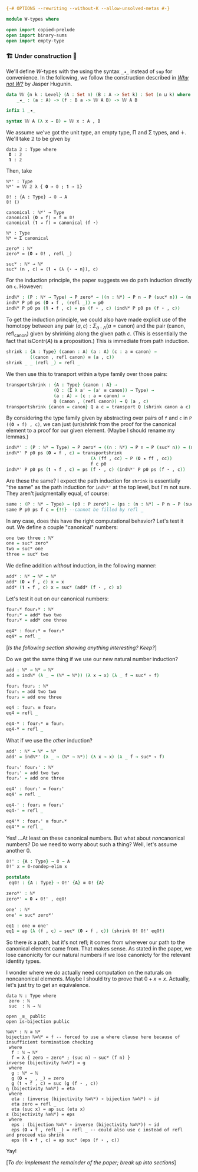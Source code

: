 ```agda
{-# OPTIONS --rewriting --without-K --allow-unsolved-metas #-}

module W-types where

open import copied-prelude
open import binary-sums
open import empty-type

```
### 🏗 Under construction 🚧

We'll define $W$-types with the using the syntax `_◂_` instead of `sup` for convenience. In the following, we follow the construction described in [*Why not W?*](https://jashug.github.io/papers/whynotw.pdf) by Jasper Hugunin.

```agda
data 𝕎 {n k : Level} (A : Set n) (B : A -> Set k) : Set (n ⊔ k) where
    _◂_ : (a : A) -> (f : B a -> 𝕎 A B) -> 𝕎 A B

infix 1 _◂_

syntax 𝕎 A (λ x → B) = 𝕎 x ꞉ A , B
```
We assume we've got the unit type, an empty type, Π and Σ types, and ∔. We'll take 𝟚 to be given by
```
data 𝟚 : Type where
 𝟎 : 𝟚
 𝟏 : 𝟚
```
Then, take
```
ℕᵂ' : Type
ℕᵂ' = 𝕎 𝟚 λ { 𝟎 → 𝟘 ; 𝟏 → 𝟙}

𝟘! : {A : Type} → 𝟘 → A
𝟘! ()

canonical : ℕᵂ' → Type
canonical (𝟎 ◂ f) = f ≡ 𝟘!
canonical (𝟏 ◂ f) = canonical (f ⋆)

ℕᵂ : Type
ℕᵂ = Σ canonical

zeroᵂ : ℕᵂ
zeroᵂ = (𝟎 ◂ 𝟘! , refl _)

sucᵂ : ℕᵂ → ℕᵂ
sucᵂ (n , c) = (𝟏 ◂ (λ {⋆ → n}), c)
```
For the induction principle, the paper suggests we do path induction directly on `c`. However:
```agda
indℕᵂ : (P : ℕᵂ → Type) → P zeroᵂ → ((n : ℕᵂ) → P n → P (sucᵂ n)) → (m : ℕᵂ) → P m
indℕᵂ P p0 ps (𝟎 ◂ f , (refl _)) = p0
indℕᵂ P p0 ps (𝟏 ◂ f , c) = ps (f ⋆ , c) (indℕᵂ P p0 ps (f ⋆ , c))
```
To get the induction principle, we could also have made explicit use of the homotopy between any pair $(a , c) : \Sigma_{a : A} (a = \text{canon})$ and the pair $(\text{canon}, \text{refl}_\text{canon})$ given by shrinking along the given path $c$. (This is essentially the fact that $\text{isContr}(A)$ is a proposition.) This is immediate from path induction.
```agda
shrink : {A : Type} (canon : A) (a : A) (c : a ≡ canon) →
         ((canon , refl canon) ≡ (a , c))
shrink _ _ (refl _) = refl _
```
We then use this to transport within a type family over those pairs:
```agda
transportshrink : {A : Type} {canon : A} →
                  (Q : (Σ λ a' → (a' ≡ canon)) → Type) →
                  (a : A) → (c : a ≡ canon) →
                  Q (canon , (refl canon)) → Q (a , c)
transportshrink {canon = canon} Q a c = transport Q (shrink canon a c)
```
By considering the type family given by abstracting over pairs of `f` and `c` in `P ((𝟎 ◂ f) , c)`, we can just (un)shrink from the proof for the canonical element to a proof for our given element. (Maybe I should rename my lemmas.)
```agda
indℕᵂ' : (P : ℕᵂ → Type) → P zeroᵂ → ((n : ℕᵂ) → P n → P (sucᵂ n)) → (m : ℕᵂ) → P m
indℕᵂ' P p0 ps (𝟎 ◂ f , c) = transportshrink
                                (λ (ff , cc) → P (𝟎 ◂ ff , cc))
                                f c p0
indℕᵂ' P p0 ps (𝟏 ◂ f , c) = ps (f ⋆ , c) (indℕᵂ' P p0 ps (f ⋆ , c))
```
Are these the same? I expect the path induction for `shrink` is essentially "the same" as the path induction for `indℕᵂ'` at the top level, but I'm not sure. They aren't judgmentally equal, of course:
```agda
same : (P : ℕᵂ → Type) → (p0 : P zeroᵂ) → (ps : (n : ℕᵂ) → P n → P (sucᵂ n)) → (f : 𝟘 → ℕᵂ') → (c : canonical (𝟎 ◂ f)) → indℕᵂ P p0 ps (𝟎 ◂ f , c) ≡ indℕᵂ' P p0 ps (𝟎 ◂ f , c)
same P p0 ps f c = {!!} --cannot be filled by refl _
```
In any case, does this have the right computational behavior? Let's test it out. We define a couple "canonical" numbers:
```agda
one two three : ℕᵂ
one = sucᵂ zeroᵂ
two = sucᵂ one
three = sucᵂ two
```
We define addition *without* induction, in the following manner:
```agda
addᵂ : ℕᵂ → ℕᵂ → ℕᵂ
addᵂ (𝟎 ◂ f , c) x = x
addᵂ (𝟏 ◂ f , c) x = sucᵂ (addᵂ (f ⋆ , c) x)
```
Let's test it out on our canonical numbers:
```agda
four₁ᵂ four₂ᵂ : ℕᵂ
four₁ᵂ = addᵂ two two
four₂ᵂ = addᵂ one three

eq4ᵂ : four₁ᵂ ≡ four₂ᵂ
eq4ᵂ = refl _
```
[*Is the following section showing anything interesting? Keep?*]

Do we get the same thing if we use our new natural number induction?
```agda
add : ℕᵂ → ℕᵂ → ℕᵂ
add = indℕᵂ (λ _ → (ℕᵂ → ℕᵂ)) (λ x → x) (λ _ f → sucᵂ ∘ f)

four₁ four₂ : ℕᵂ
four₁ = add two two
four₂ = add one three

eq4 : four₁ ≡ four₂
eq4 = refl _

eq4-ᵂ : four₁ᵂ ≡ four₁
eq4-ᵂ = refl _
```
What if we use the *other* induction?
```agda
add' : ℕᵂ → ℕᵂ → ℕᵂ
add' = indℕᵂ' (λ _ → (ℕᵂ → ℕᵂ)) (λ x → x) (λ _ f → sucᵂ ∘ f)

four₁' four₂' : ℕᵂ
four₁' = add two two
four₂' = add one three

eq4' : four₁' ≡ four₂'
eq4' = refl _

eq4-' : four₁ ≡ four₁'
eq4-' = refl _

eq4'ᵂ : four₁' ≡ four₁ᵂ
eq4'ᵂ = refl _
```
Yes! ...At least on these canonical numbers. But what about *non*canonical numbers? Do we need to worry about such a thing? Well, let's assume another 0.
```agda
𝟘!' : {A : Type} → 𝟘 → A
𝟘!' x = 𝟘-nondep-elim x

postulate
 eq𝟘! : {A : Type} → 𝟘!' {A} ≡ 𝟘! {A}

zeroᵂ' : ℕᵂ
zeroᵂ' = 𝟎 ◂ 𝟘!' , eq𝟘!

one' : ℕᵂ
one' = sucᵂ zeroᵂ'

eq1 : one ≡ one'
eq1 = ap (λ (f , c) → sucᵂ (𝟎 ◂ f , c)) (shrink 𝟘! 𝟘!' eq𝟘!)
```
So there *is* a path, but it's not refl; it comes from wherever our path to the canonical element came from. That makes sense. As stated in the paper, we lose canonicity for our natural numbers if we lose canonicty for the relevant identity types.

I wonder where we *do* actually need computation on the naturals on noncanonical elements. Maybe I should try to prove that $0 + x = x$. Actually, let's just try to get an equivalence.
```
data ℕ : Type where
 zero : ℕ
 suc  : ℕ → ℕ

open _≅_ public
open is-bijection public

ℕ≅ℕᵂ : ℕ ≅ ℕᵂ
bijection ℕ≅ℕᵂ = f -- forced to use a where clause here because of insufficient termination checking
 where
  f : ℕ → ℕᵂ
  f = λ { zero → zeroᵂ ; (suc n) → sucᵂ (f n) }
inverse (bijectivity ℕ≅ℕᵂ) = g
 where
  g : ℕᵂ → ℕ
  g (𝟎 ◂ _ , _) = zero
  g (𝟏 ◂ f , c) = suc (g (f ⋆ , c))
η (bijectivity ℕ≅ℕᵂ) = eta
 where
  eta : (inverse (bijectivity ℕ≅ℕᵂ) ∘ bijection ℕ≅ℕᵂ) ∼ id
  eta zero = refl _
  eta (suc x) = ap suc (eta x)
ε (bijectivity ℕ≅ℕᵂ) = eps
 where
  eps : (bijection ℕ≅ℕᵂ ∘ inverse (bijectivity ℕ≅ℕᵂ)) ∼ id
  eps (𝟎 ◂ f , refl _) = refl _ -- could also use c instead of refl and proceed via shrink
  eps (𝟏 ◂ f , c) = ap sucᵂ (eps (f ⋆ , c))
```
Yay!

[*To do: implement the remainder of the paper; break up into sections*]






